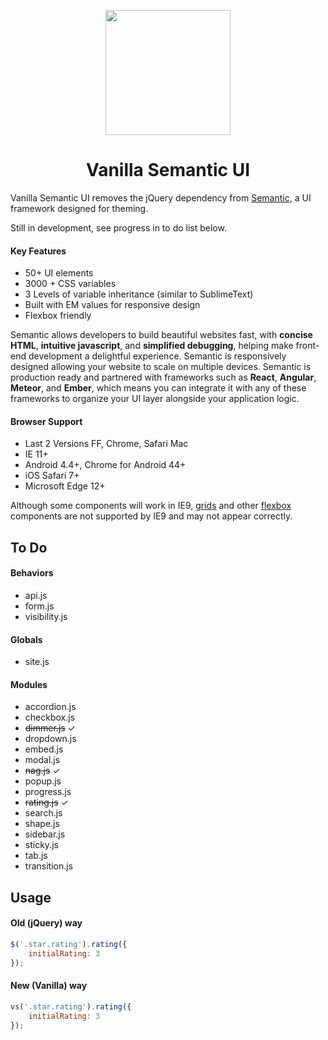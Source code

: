 <p align="center">
  <a href="https://react.semantic-ui.com">
    <img height="200" src="https://raw.githubusercontent.com/morganbarrett/Vanilla-Semantic-UI/master/logo.png">
  </a>
</p>

<h1 align="center">
	Vanilla Semantic UI
</h1>

Vanilla Semantic UI removes the jQuery dependency from [Semantic](http://www.semantic-ui.com), a UI framework designed for theming.

Still in development, see progress in to do list below.

#### Key Features

* 50+ UI elements
* 3000 + CSS variables
* 3 Levels of variable inheritance (similar to SublimeText)
* Built with EM values for responsive design
* Flexbox friendly

Semantic allows developers to build beautiful websites fast, with **concise HTML**, **intuitive javascript**, and **simplified debugging**, helping make front-end development a delightful experience. Semantic is responsively designed allowing your website to scale on multiple devices. Semantic is production ready and partnered with frameworks such as **React**, **Angular**, **Meteor**, and **Ember**, which means you can integrate it with any of these frameworks to organize your UI layer alongside your application logic.

#### Browser Support

* Last 2 Versions FF, Chrome, Safari Mac
* IE 11+
* Android 4.4+, Chrome for Android 44+
* iOS Safari 7+
* Microsoft Edge 12+

Although some components will work in IE9, [grids](http://semantic-ui.com/collections/grid.html) and other [flexbox](https://developer.mozilla.org/en-US/docs/Web/Guide/CSS/Flexible_boxes) components are not supported by IE9 and may not appear correctly.

## To Do

#### Behaviors
* api.js
* form.js
* visibility.js

#### Globals
* site.js

#### Modules
* accordion.js
* checkbox.js
* ~~dimmer.js~~ ✓
* dropdown.js
* embed.js
* modal.js
* ~~nag.js~~ ✓
* popup.js
* progress.js
* ~~rating.js~~ ✓
* search.js
* shape.js
* sidebar.js
* sticky.js
* tab.js
* transition.js

## Usage
#### Old (jQuery) way
```javascript
$('.star.rating').rating({
	initialRating: 3
});
```
#### New (Vanilla) way
```javascript
vs('.star.rating').rating({
	initialRating: 3
});
```